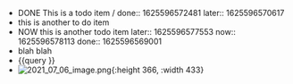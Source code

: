 - DONE This is a todo item /
  done:: 1625596572481
  later:: 1625596570617
- this is another to do item
- NOW this is another todo item
  later:: 1625596577553
  now:: 1625596578113
  done:: 1625596569001
- blah blah
- {{query }}
- ![2021_07_06_image.png](https://cdn.logseq.com/%2F6bd131ed-0d30-423c-bd49-d2cc8a9f4d191d0d43f5-0f8e-432e-b27f-57e4a925bfbc2021_07_06_image.png?Expires=4779196483&Signature=Gu2wsnCqjH3mFcbfI~IM1wJXFMYvMgm49LDLEvTJndnoY73Qw8YmIpT2bxvA0kQGK2783yX9UmUa4Lt3OA3nFhXVLrCZyX5ioc6N2qsQciP60VAN7S01i5-prnBH0cN3ij1O~n2f7lp8ZBXUocBdU8ny-USJUHp5UorGyUwkd-ea-xsayNXiPb9WMaUbEFxPnls171EnMbCjMua2ofGpjYYCxFDYWybyfc8NBSYtrfJA-~5I2dFGMT0EDnTP8GBluepomUa59-kAfBnfZy779uvlrWBanCruIVPTcSj4vX4Yb1l3ZQT631lacN13DeIzLjGxyUdP68EtR8mBvSUb5w__&Key-Pair-Id=APKAJE5CCD6X7MP6PTEA){:height 366, :width 433}